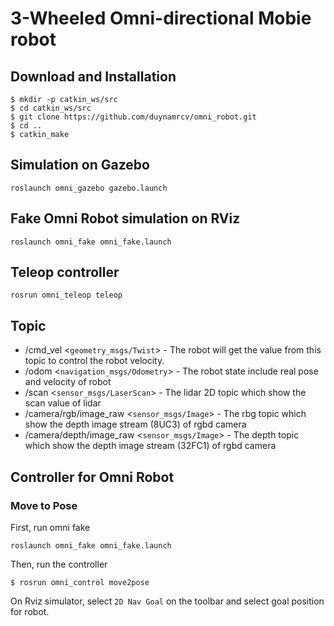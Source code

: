 # 3-Wheeled Omni-directional Mobie robot
## Download and Installation
```
$ mkdir -p catkin_ws/src
$ cd catkin_ws/src
$ git clone https://github.com/duynamrcv/omni_robot.git
$ cd ..
$ catkin_make
```
## Simulation on Gazebo
```
roslaunch omni_gazebo gazebo.launch
```
## Fake Omni Robot simulation on RViz
```
roslaunch omni_fake omni_fake.launch
```

## Teleop controller
```
rosrun omni_teleop teleop
```
## Topic
* /cmd_vel <```geometry_msgs/Twist```> - The robot will get the value from this topic to control the robot velocity.
* /odom <```navigation_msgs/Odometry```> - The robot state include real pose and velocity of robot
* /scan <```sensor_msgs/LaserScan```> - The lidar 2D topic which show the scan value of lidar
* /camera/rgb/image_raw <```sensor_msgs/Image```> - The rbg topic which show the depth image stream (8UC3) of rgbd camera
* /camera/depth/image_raw <```sensor_msgs/Image```> - The depth topic which show the depth image stream (32FC1) of rgbd camera

## Controller for Omni Robot
### Move to Pose
First, run omni fake
```
roslaunch omni_fake omni_fake.launch
```
Then, run the controller
```
$ rosrun omni_control move2pose
```
On Rviz simulator, select ```2D Nav Goal``` on the toolbar and select goal position for robot.